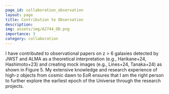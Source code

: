 ```yaml
---
page_id: collaboration_observation
layout: page
title: Contribution to Observation
description: 
img: assets/img/A2744_OD.png
importance: 3
category: collaboration
---
```


I have contributed to observational papers on z > 6 galaxies detected by JWST and ALMA as a theoretical interpretation (e.g., Harikane+24, Hashimoto+23) and creating mock images (e.g., Lines+24, Tanaka+24) as shown in Figure 5. My extensive knowledge and research experience of high-z objects from cosmic dawn to EoR ensures that I am the right person to further explore the earliest epoch of the Universe through the research projects.
